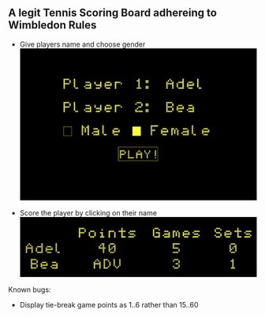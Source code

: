 ## A legit Tennis Scoring Board adhereing to Wimbledon Rules

* Give players name and choose gender
![alt tag](./screenshot1.png)

* Score the player by clicking on their name
![alt tag](./screenshot2.png)

Known bugs:
* Display tie-break game points as 1..6 rather than 15..60
